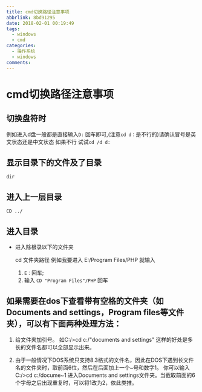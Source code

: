 ```yaml
---
title: cmd切换路径注意事项
abbrlink: 8bd91295
date: 2018-02-01 00:19:49
tags: 
  - windows
  - cmd
categories:
  - 操作系统
  - windows
comments:
---
```

# cmd切换路径注意事项
<!-- more -->
## 切换盘符时
例如进入d盘一般都是直接输入`D:` 回车即可,(注意`cd d：`是不行的)请确认冒号是英文状态还是中文状态
如果不行 试试`cd /d d:`

## 显示目录下的文件及了目录
`dir`
## 进入上一层目录 
`CD ../`

## 进入目录

* 进入除根录以下的文件夹

     cd 文件夹路径 例如我要进入 E:/Program Files/PHP 就输入
     1. `E：`回车;
     2. 输入 `CD "Program Files"/PHP` 回车

## 如果需要在dos下查看带有空格的文件夹（如Documents and settings，Program files等文件夹），可以有下面两种处理方法：

1. 给文件夹加引号。 如C:/>cd c:/"documents and settings"
这样的好处是多长的文件名都可以全部显示出来。

2. 由于一般情况下DOS系统只支持8.3格式的文件名，因此在DOS下遇到长文件名的文件夹时，取前面6位，然后在后面加上一个~号和数字1。 你可以输入C:/>cd c:/docume~1 进入Documents and settings文件夹。当截取前面的6个字母之后出现重复时，可以将1改为2，依此类推。

